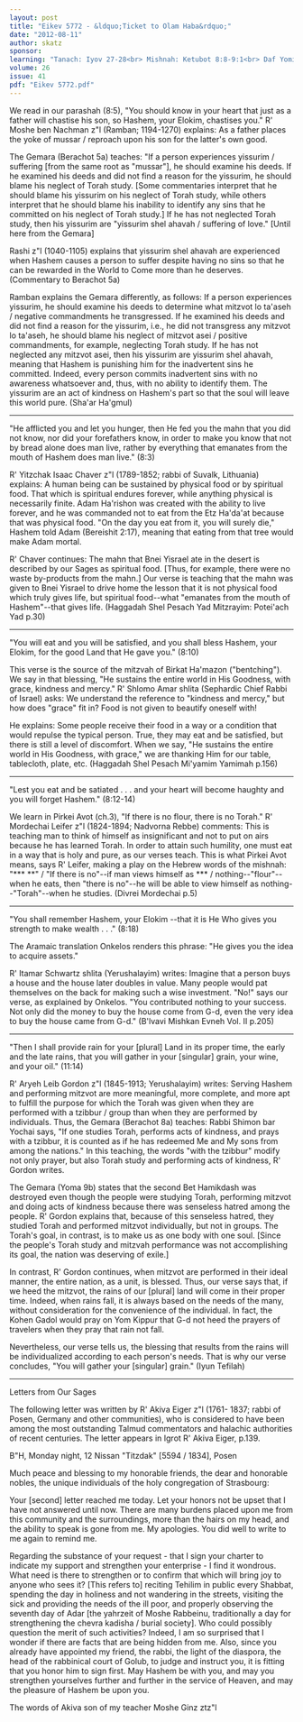 ```yaml
---
layout: post
title: "Eikev 5772 - &ldquo;Ticket to Olam Haba&rdquo;"
date: "2012-08-11"
author: skatz
sponsor: 
learning: "Tanach: Iyov 27-28<br> Mishnah: Ketubot 8:8-9:1<br> Daf Yomi (Bavli): Berachot 10<br> Daf Yomi (Yerushalmi): Yevamot 13<br> Halachah Yomit: Orach Chaim 99:3-101:1"
volume: 26
issue: 41
pdf: "Eikev 5772.pdf"
---
```


We read in our parashah (8:5), "You should know in your heart that just as a father will chastise his son, so Hashem, your Elokim, chastises you." R' Moshe ben Nachman z"l (Ramban; 1194-1270) explains: As a father places the yoke of mussar / reproach upon his son for the latter's own good.

The Gemara (Berachot 5a) teaches: "If a person experiences yissurim / suffering \[from the same root as "mussar"\], he should examine his deeds. If he examined his deeds and did not find a reason for the yissurim, he should blame his neglect of Torah study. \[Some commentaries interpret that he should blame his yissurim on his neglect of Torah study, while others interpret that he should blame his inability to identify any sins that he committed on his neglect of Torah study.\] If he has not neglected Torah study, then his yissurim are "yissurim shel ahavah / suffering of love." \[Until here from the Gemara\]

Rashi z"l (1040-1105) explains that yissurim shel ahavah are experienced when Hashem causes a person to suffer despite having no sins so that he can be rewarded in the World to Come more than he deserves. (Commentary to Berachot 5a)

Ramban explains the Gemara differently, as follows: If a person experiences yissurim, he should examine his deeds to determine what mitzvot lo ta'aseh / negative commandments he transgressed. If he examined his deeds and did not find a reason for the yissurim, i.e., he did not transgress any mitzvot lo ta'aseh, he should blame his neglect of mitzvot asei / positive commandments, for example, neglecting Torah study. If he has not neglected any mitzvot asei, then his yissurim are yissurim shel ahavah, meaning that Hashem is punishing him for the inadvertent sins he committed. Indeed, every person commits inadvertent sins with no awareness whatsoever and, thus, with no ability to identify them. The yissurim are an act of kindness on Hashem's part so that the soul will leave this world pure. (Sha'ar Ha'gmul)

********

"He afflicted you and let you hunger, then He fed you the mahn that you did not know, nor did your forefathers know, in order to make you know that not by bread alone does man live, rather by everything that emanates from the mouth of Hashem does man live." (8:3)

R' Yitzchak Isaac Chaver z"l (1789-1852; rabbi of Suvalk, Lithuania) explains: A human being can be sustained by physical food or by spiritual food. That which is spiritual endures forever, while anything physical is necessarily finite. Adam Ha'rishon was created with the ability to live forever, and he was commanded not to eat from the Etz Ha'da'at because that was physical food. "On the day you eat from it, you will surely die," Hashem told Adam (Bereishit 2:17), meaning that eating from that tree would make Adam mortal.

R' Chaver continues: The mahn that Bnei Yisrael ate in the desert is described by our Sages as spiritual food. \[Thus, for example, there were no waste by-products from the mahn.\] Our verse is teaching that the mahn was given to Bnei Yisrael to drive home the lesson that it is not physical food which truly gives life, but spiritual food--what "emanates from the mouth of Hashem"--that gives life. (Haggadah Shel Pesach Yad Mitzrayim: Potei'ach Yad p.30)

********

"You will eat and you will be satisfied, and you shall bless Hashem, your Elokim, for the good Land that He gave you." (8:10)

This verse is the source of the mitzvah of Birkat Ha'mazon ("bentching"). We say in that blessing, "He sustains the entire world in His Goodness, with grace, kindness and mercy." R' Shlomo Amar shlita (Sephardic Chief Rabbi of Israel) asks: We understand the reference to "kindness and mercy," but how does "grace" fit in? Food is not given to beautify oneself with!

He explains: Some people receive their food in a way or a condition that would repulse the typical person. True, they may eat and be satisfied, but there is still a level of discomfort. When we say, "He sustains the entire world in His Goodness, with grace," we are thanking Him for our table, tablecloth, plate, etc. (Haggadah Shel Pesach Mi'yamim Yamimah p.156)

********

"Lest you eat and be satiated . . . and your heart will become haughty and you will forget Hashem." (8:12-14)

We learn in Pirkei Avot (ch.3), "If there is no flour, there is no Torah." R' Mordechai Leifer z"l (1824-1894; Nadvorna Rebbe) comments: This is teaching man to think of himself as insignificant and not to put on airs because he has learned Torah. In order to attain such humility, one must eat in a way that is holy and pure, as our verses teach. This is what Pirkei Avot means, says R' Leifer, making a play on the Hebrew words of the mishnah: "*** **" / "If there is no"--if man views himself as *** / nothing--"flour"--when he eats, then "there is no"--he will be able to view himself as nothing--"Torah"--when he studies. (Divrei Mordechai p.5)

********

"You shall remember Hashem, your Elokim --that it is He Who gives you strength to make wealth . . ." (8:18)

The Aramaic translation Onkelos renders this phrase: "He gives you the idea to acquire assets."

R' Itamar Schwartz shlita (Yerushalayim) writes: Imagine that a person buys a house and the house later doubles in value. Many people would pat themselves on the back for making such a wise investment. "No!" says our verse, as explained by Onkelos. "You contributed nothing to your success. Not only did the money to buy the house come from G-d, even the very idea to buy the house came from G-d." (B'lvavi Mishkan Evneh Vol. II p.205)

********

"Then I shall provide rain for your \[plural\] Land in its proper time, the early and the late rains, that you will gather in your \[singular\] grain, your wine, and your oil." (11:14)

R' Aryeh Leib Gordon z"l (1845-1913; Yerushalayim) writes: Serving Hashem and performing mitzvot are more meaningful, more complete, and more apt to fulfill the purpose for which the Torah was given when they are performed with a tzibbur / group than when they are performed by individuals. Thus, the Gemara (Berachot 8a) teaches: Rabbi Shimon bar Yochai says, "If one studies Torah, performs acts of kindness, and prays with a tzibbur, it is counted as if he has redeemed Me and My sons from among the nations." In this teaching, the words "with the tzibbur" modify not only prayer, but also Torah study and performing acts of kindness, R' Gordon writes.

The Gemara (Yoma 9b) states that the second Bet Hamikdash was destroyed even though the people were studying Torah, performing mitzvot and doing acts of kindness because there was senseless hatred among the people. R' Gordon explains that, because of this senseless hatred, they studied Torah and performed mitzvot individually, but not in groups. The Torah's goal, in contrast, is to make us as one body with one soul. \[Since the people's Torah study and mitzvah performance was not accomplishing its goal, the nation was deserving of exile.\]

In contrast, R' Gordon continues, when mitzvot are performed in their ideal manner, the entire nation, as a unit, is blessed. Thus, our verse says that, if we heed the mitzvot, the rains of our \[plural\] land will come in their proper time. Indeed, when rains fall, it is always based on the needs of the many, without consideration for the convenience of the individual. In fact, the Kohen Gadol would pray on Yom Kippur that G-d not heed the prayers of travelers when they pray that rain not fall.

Nevertheless, our verse tells us, the blessing that results from the rains will be individualized according to each person's needs. That is why our verse concludes, "You will gather your \[singular\] grain." (Iyun Tefilah)

********

Letters from Our Sages

The following letter was written by R' Akiva Eiger z"l (1761- 1837; rabbi of Posen, Germany and other communities), who is considered to have been among the most outstanding Talmud commentators and halachic authorities of recent centuries. The letter appears in Igrot R' Akiva Eiger, p.139.

B"H, Monday night, 12 Nissan "Titzdak" \[5594 / 1834\], Posen

Much peace and blessing to my honorable friends, the dear and honorable nobles, the unique individuals of the holy congregation of Strasbourg:

Your \[second\] letter reached me today. Let your honors not be upset that I have not answered until now. There are many burdens placed upon me from this community and the surroundings, more than the hairs on my head, and the ability to speak is gone from me. My apologies. You did well to write to me again to remind me.

Regarding the substance of your request - that I sign your charter to indicate my support and strengthen your enterprise - I find it wondrous. What need is there to strengthen or to confirm that which will bring joy to anyone who sees it? \[This refers to\] reciting Tehilim in public every Shabbat, spending the day in holiness and not wandering in the streets, visiting the sick and providing the needs of the ill poor, and properly observing the seventh day of Adar \[the yahrzeit of Moshe Rabbeinu, traditionally a day for strengthening the chevra kadisha / burial society\]. Who could possibly question the merit of such activities? Indeed, I am so surprised that I wonder if there are facts that are being hidden from me. Also, since you already have appointed my friend, the rabbi, the light of the diaspora, the head of the rabbinical court of Golub, to judge and instruct you, it is fitting that you honor him to sign first. May Hashem be with you, and may you strengthen yourselves further and further in the service of Heaven, and may the pleasure of Hashem be upon you.

The words of Akiva son of my teacher Moshe Ginz ztz"l

